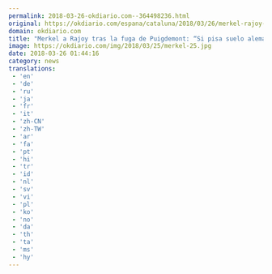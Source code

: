 ```yaml
---
permalink: 2018-03-26-okdiario.com--364498236.html
original: https://okdiario.com/espana/cataluna/2018/03/26/merkel-rajoy-fuga-puigdemont-si-pisa-suelo-aleman-os-lo-entregaremos-no-lo-dudes-2023074
domain: okdiario.com
title: "Merkel a Rajoy tras la fuga de Puigdemont: “Si pisa suelo alemán, os lo entregaremos, no lo dudes\""
image: https://okdiario.com/img/2018/03/25/merkel-25.jpg
date: 2018-03-26 01:44:16
category: news
translations: 
 - 'en'
 - 'de'
 - 'ru'
 - 'ja'
 - 'fr'
 - 'it'
 - 'zh-CN'
 - 'zh-TW'
 - 'ar'
 - 'fa'
 - 'pt'
 - 'hi'
 - 'tr'
 - 'id'
 - 'nl'
 - 'sv'
 - 'vi'
 - 'pl'
 - 'ko'
 - 'no'
 - 'da'
 - 'th'
 - 'ta'
 - 'ms'
 - 'hy'
---
```


